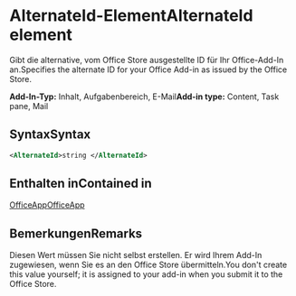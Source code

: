 # <a name="alternateid-element"></a><span data-ttu-id="5f4b4-101">AlternateId-Element</span><span class="sxs-lookup"><span data-stu-id="5f4b4-101">AlternateId element</span></span>

<span data-ttu-id="5f4b4-102">Gibt die alternative, vom Office Store ausgestellte ID für Ihr Office-Add-In an.</span><span class="sxs-lookup"><span data-stu-id="5f4b4-102">Specifies the alternate ID for your Office Add-in as issued by the Office Store.</span></span>

<span data-ttu-id="5f4b4-103">**Add-In-Typ:** Inhalt, Aufgabenbereich, E-Mail</span><span class="sxs-lookup"><span data-stu-id="5f4b4-103">**Add-in type:** Content, Task pane, Mail</span></span>

## <a name="syntax"></a><span data-ttu-id="5f4b4-104">Syntax</span><span class="sxs-lookup"><span data-stu-id="5f4b4-104">Syntax</span></span>

```XML
<AlternateId>string </AlternateId>
```

## <a name="contained-in"></a><span data-ttu-id="5f4b4-105">Enthalten in</span><span class="sxs-lookup"><span data-stu-id="5f4b4-105">Contained in</span></span>

[<span data-ttu-id="5f4b4-106">OfficeApp</span><span class="sxs-lookup"><span data-stu-id="5f4b4-106">OfficeApp</span></span>](officeapp.md)

## <a name="remarks"></a><span data-ttu-id="5f4b4-107">Bemerkungen</span><span class="sxs-lookup"><span data-stu-id="5f4b4-107">Remarks</span></span>

<span data-ttu-id="5f4b4-108">Diesen Wert müssen Sie nicht selbst erstellen. Er wird Ihrem Add-In zugewiesen, wenn Sie es an den Office Store übermitteln.</span><span class="sxs-lookup"><span data-stu-id="5f4b4-108">You don't create this value yourself; it is assigned to your add-in when you submit it to the Office Store.</span></span>

